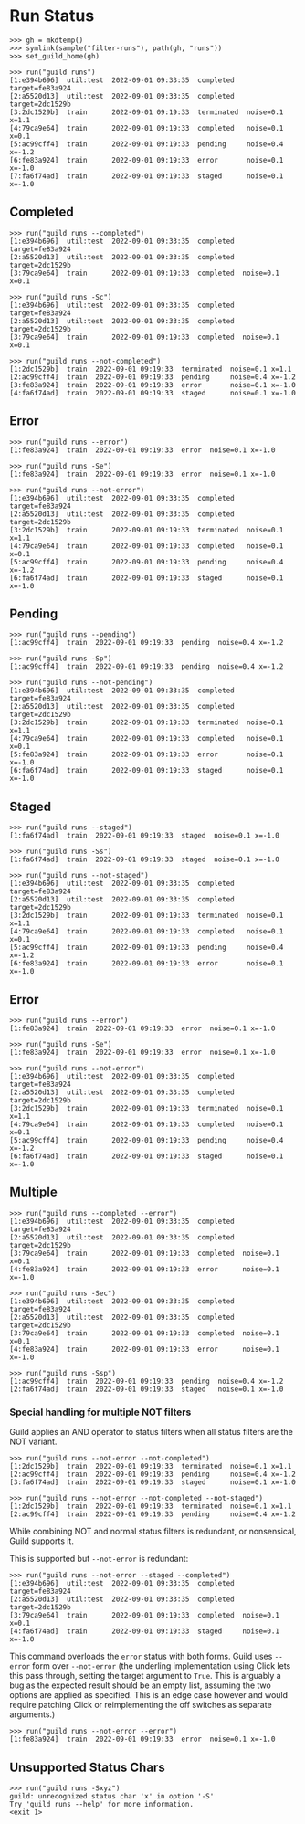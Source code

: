 # Run Status

    >>> gh = mkdtemp()
    >>> symlink(sample("filter-runs"), path(gh, "runs"))
    >>> set_guild_home(gh)

    >>> run("guild runs")
    [1:e394b696]  util:test  2022-09-01 09:33:35  completed   target=fe83a924
    [2:a5520d13]  util:test  2022-09-01 09:33:35  completed   target=2dc1529b
    [3:2dc1529b]  train      2022-09-01 09:19:33  terminated  noise=0.1 x=1.1
    [4:79ca9e64]  train      2022-09-01 09:19:33  completed   noise=0.1 x=0.1
    [5:ac99cff4]  train      2022-09-01 09:19:33  pending     noise=0.4 x=-1.2
    [6:fe83a924]  train      2022-09-01 09:19:33  error       noise=0.1 x=-1.0
    [7:fa6f74ad]  train      2022-09-01 09:19:33  staged      noise=0.1 x=-1.0

## Completed

    >>> run("guild runs --completed")
    [1:e394b696]  util:test  2022-09-01 09:33:35  completed  target=fe83a924
    [2:a5520d13]  util:test  2022-09-01 09:33:35  completed  target=2dc1529b
    [3:79ca9e64]  train      2022-09-01 09:19:33  completed  noise=0.1 x=0.1

    >>> run("guild runs -Sc")
    [1:e394b696]  util:test  2022-09-01 09:33:35  completed  target=fe83a924
    [2:a5520d13]  util:test  2022-09-01 09:33:35  completed  target=2dc1529b
    [3:79ca9e64]  train      2022-09-01 09:19:33  completed  noise=0.1 x=0.1

    >>> run("guild runs --not-completed")
    [1:2dc1529b]  train  2022-09-01 09:19:33  terminated  noise=0.1 x=1.1
    [2:ac99cff4]  train  2022-09-01 09:19:33  pending     noise=0.4 x=-1.2
    [3:fe83a924]  train  2022-09-01 09:19:33  error       noise=0.1 x=-1.0
    [4:fa6f74ad]  train  2022-09-01 09:19:33  staged      noise=0.1 x=-1.0

## Error

    >>> run("guild runs --error")
    [1:fe83a924]  train  2022-09-01 09:19:33  error  noise=0.1 x=-1.0

    >>> run("guild runs -Se")
    [1:fe83a924]  train  2022-09-01 09:19:33  error  noise=0.1 x=-1.0

    >>> run("guild runs --not-error")
    [1:e394b696]  util:test  2022-09-01 09:33:35  completed   target=fe83a924
    [2:a5520d13]  util:test  2022-09-01 09:33:35  completed   target=2dc1529b
    [3:2dc1529b]  train      2022-09-01 09:19:33  terminated  noise=0.1 x=1.1
    [4:79ca9e64]  train      2022-09-01 09:19:33  completed   noise=0.1 x=0.1
    [5:ac99cff4]  train      2022-09-01 09:19:33  pending     noise=0.4 x=-1.2
    [6:fa6f74ad]  train      2022-09-01 09:19:33  staged      noise=0.1 x=-1.0

## Pending

    >>> run("guild runs --pending")
    [1:ac99cff4]  train  2022-09-01 09:19:33  pending  noise=0.4 x=-1.2

    >>> run("guild runs -Sp")
    [1:ac99cff4]  train  2022-09-01 09:19:33  pending  noise=0.4 x=-1.2

    >>> run("guild runs --not-pending")
    [1:e394b696]  util:test  2022-09-01 09:33:35  completed   target=fe83a924
    [2:a5520d13]  util:test  2022-09-01 09:33:35  completed   target=2dc1529b
    [3:2dc1529b]  train      2022-09-01 09:19:33  terminated  noise=0.1 x=1.1
    [4:79ca9e64]  train      2022-09-01 09:19:33  completed   noise=0.1 x=0.1
    [5:fe83a924]  train      2022-09-01 09:19:33  error       noise=0.1 x=-1.0
    [6:fa6f74ad]  train      2022-09-01 09:19:33  staged      noise=0.1 x=-1.0

## Staged

    >>> run("guild runs --staged")
    [1:fa6f74ad]  train  2022-09-01 09:19:33  staged  noise=0.1 x=-1.0

    >>> run("guild runs -Ss")
    [1:fa6f74ad]  train  2022-09-01 09:19:33  staged  noise=0.1 x=-1.0

    >>> run("guild runs --not-staged")
    [1:e394b696]  util:test  2022-09-01 09:33:35  completed   target=fe83a924
    [2:a5520d13]  util:test  2022-09-01 09:33:35  completed   target=2dc1529b
    [3:2dc1529b]  train      2022-09-01 09:19:33  terminated  noise=0.1 x=1.1
    [4:79ca9e64]  train      2022-09-01 09:19:33  completed   noise=0.1 x=0.1
    [5:ac99cff4]  train      2022-09-01 09:19:33  pending     noise=0.4 x=-1.2
    [6:fe83a924]  train      2022-09-01 09:19:33  error       noise=0.1 x=-1.0

## Error

    >>> run("guild runs --error")
    [1:fe83a924]  train  2022-09-01 09:19:33  error  noise=0.1 x=-1.0

    >>> run("guild runs -Se")
    [1:fe83a924]  train  2022-09-01 09:19:33  error  noise=0.1 x=-1.0

    >>> run("guild runs --not-error")
    [1:e394b696]  util:test  2022-09-01 09:33:35  completed   target=fe83a924
    [2:a5520d13]  util:test  2022-09-01 09:33:35  completed   target=2dc1529b
    [3:2dc1529b]  train      2022-09-01 09:19:33  terminated  noise=0.1 x=1.1
    [4:79ca9e64]  train      2022-09-01 09:19:33  completed   noise=0.1 x=0.1
    [5:ac99cff4]  train      2022-09-01 09:19:33  pending     noise=0.4 x=-1.2
    [6:fa6f74ad]  train      2022-09-01 09:19:33  staged      noise=0.1 x=-1.0

## Multiple

    >>> run("guild runs --completed --error")
    [1:e394b696]  util:test  2022-09-01 09:33:35  completed  target=fe83a924
    [2:a5520d13]  util:test  2022-09-01 09:33:35  completed  target=2dc1529b
    [3:79ca9e64]  train      2022-09-01 09:19:33  completed  noise=0.1 x=0.1
    [4:fe83a924]  train      2022-09-01 09:19:33  error      noise=0.1 x=-1.0

    >>> run("guild runs -Sec")
    [1:e394b696]  util:test  2022-09-01 09:33:35  completed  target=fe83a924
    [2:a5520d13]  util:test  2022-09-01 09:33:35  completed  target=2dc1529b
    [3:79ca9e64]  train      2022-09-01 09:19:33  completed  noise=0.1 x=0.1
    [4:fe83a924]  train      2022-09-01 09:19:33  error      noise=0.1 x=-1.0

    >>> run("guild runs -Ssp")
    [1:ac99cff4]  train  2022-09-01 09:19:33  pending  noise=0.4 x=-1.2
    [2:fa6f74ad]  train  2022-09-01 09:19:33  staged   noise=0.1 x=-1.0

### Special handling for multiple NOT filters

Guild applies an AND operator to status filters when all status
filters are the NOT variant.

    >>> run("guild runs --not-error --not-completed")
    [1:2dc1529b]  train  2022-09-01 09:19:33  terminated  noise=0.1 x=1.1
    [2:ac99cff4]  train  2022-09-01 09:19:33  pending     noise=0.4 x=-1.2
    [3:fa6f74ad]  train  2022-09-01 09:19:33  staged      noise=0.1 x=-1.0

    >>> run("guild runs --not-error --not-completed --not-staged")
    [1:2dc1529b]  train  2022-09-01 09:19:33  terminated  noise=0.1 x=1.1
    [2:ac99cff4]  train  2022-09-01 09:19:33  pending     noise=0.4 x=-1.2

While combining NOT and normal status filters is redundant, or
nonsensical, Guild supports it.

This is supported but `--not-error` is redundant:

    >>> run("guild runs --not-error --staged --completed")
    [1:e394b696]  util:test  2022-09-01 09:33:35  completed  target=fe83a924
    [2:a5520d13]  util:test  2022-09-01 09:33:35  completed  target=2dc1529b
    [3:79ca9e64]  train      2022-09-01 09:19:33  completed  noise=0.1 x=0.1
    [4:fa6f74ad]  train      2022-09-01 09:19:33  staged     noise=0.1 x=-1.0

This command overloads the `error` status with both forms. Guild uses
`--error` form over `--not-error` (the underling implementation using
Click lets this pass through, setting the target argument to
`True`. This is arguably a bug as the expected result should be an
empty list, assuming the two options are applied as specified. This is
an edge case however and would require patching Click or
reimplementing the off switches as separate arguments.)

    >>> run("guild runs --not-error --error")
    [1:fe83a924]  train  2022-09-01 09:19:33  error  noise=0.1 x=-1.0

## Unsupported Status Chars

    >>> run("guild runs -Sxyz")
    guild: unrecognized status char 'x' in option '-S'
    Try 'guild runs --help' for more information.
    <exit 1>
